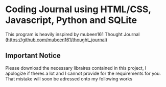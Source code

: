 # Coding Journal using HTML/CSS, Javascript, Python and SQLite
This program is heavily inspired by mubeen161 Thought Journal (https://github.com/mubeen161/thought_journal)

## Important Notice
Please download the necessary libraires contained in this project, I apologize if theres a lot and I cannot provide for the requirements for you. That mistake will soon be adressed onto my following works